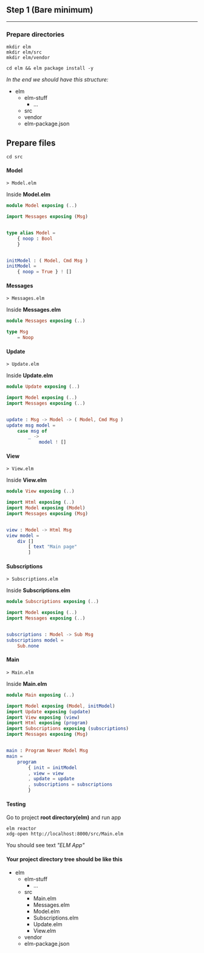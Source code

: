 
## Step 1 (Bare minimum)
<hr>

### Prepare directories

```
mkdir elm
mkdir elm/src
mkdir elm/vendor
```

```
cd elm && elm package install -y
```

*In the end we should have this structure:*

* elm
  * elm-stuff
    * ...
  * src
  * vendor
  * elm-package.json

## Prepare files

```
cd src
```

#### Model

```
> Model.elm
```

Inside **Model.elm**

```ELM
module Model exposing (..)

import Messages exposing (Msg)


type alias Model =
    { noop : Bool
    }


initModel : ( Model, Cmd Msg )
initModel =
    { noop = True } ! []

```

#### Messages

```
> Messages.elm
```

Inside **Messages.elm**

```ELM
module Messages exposing (..)

type Msg
    = Noop
```

#### Update

```
> Update.elm
```

Inside **Update.elm**

```ELM
module Update exposing (..)

import Model exposing (..)
import Messages exposing (..)


update : Msg -> Model -> ( Model, Cmd Msg )
update msg model =
    case msg of
        _ ->
            model ! []

```

#### View

```
> View.elm
```

Inside **View.elm**

```ELM
module View exposing (..)

import Html exposing (..)
import Model exposing (Model)
import Messages exposing (Msg)


view : Model -> Html Msg
view model =
    div []
        [ text "Main page"
        ]
```

#### Subscriptions

```
> Subscriptions.elm
```

Inside **Subscriptions.elm**

```ELM
module Subscriptions exposing (..)

import Model exposing (..)
import Messages exposing (..)


subscriptions : Model -> Sub Msg
subscriptions model =
    Sub.none

```

#### Main

```
> Main.elm
```

Inside **Main.elm**

```ELM
module Main exposing (..)

import Model exposing (Model, initModel)
import Update exposing (update)
import View exposing (view)
import Html exposing (program)
import Subscriptions exposing (subscriptions)
import Messages exposing (Msg)


main : Program Never Model Msg
main =
    program
        { init = initModel
        , view = view
        , update = update
        , subscriptions = subscriptions
        }
```

#### Testing

Go to project **root directory(elm)** and run app
```
elm reactor
xdg-open http://localhost:8000/src/Main.elm
```

You should see text *"ELM App"*

#### Your project directory tree should be like this

* elm
  * elm-stuff
    * ...
  * src
    * Main.elm
    * Messages.elm
    * Model.elm
    * Subscriptions.elm
    * Update.elm
    * View.elm
  * vendor
  * elm-package.json
